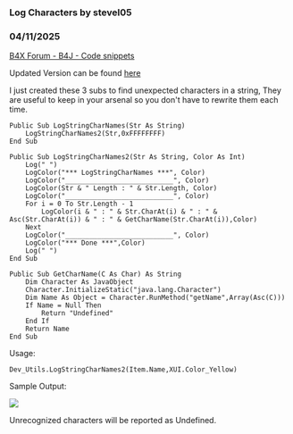 ### Log Characters by stevel05
### 04/11/2025
[B4X Forum - B4J - Code snippets](https://www.b4x.com/android/forum/threads/166302/)

Updated Version can be found [here](https://www.b4x.com/android/forum/threads/log-utilities-log-characters-and-more.166587/)  
  
I just created these 3 subs to find unexpected characters in a string, They are useful to keep in your arsenal so you don't have to rewrite them each time.  
  

```B4X
Public Sub LogStringCharNames(Str As String)  
    LogStringCharNames2(Str,0xFFFFFFFF)  
End Sub  
  
Public Sub LogStringCharNames2(Str As String, Color As Int)  
    Log(" ")  
    LogColor("*** LogStringCharNames ***", Color)  
    LogColor("___________________________", Color)  
    LogColor(Str & " Length : " & Str.Length, Color)  
    LogColor("___________________________", Color)  
    For i = 0 To Str.Length - 1  
        LogColor(i & " : " & Str.CharAt(i) & " : " & Asc(Str.CharAt(i)) & " : " & GetCharName(Str.CharAt(i)),Color)  
    Next  
    LogColor("___________________________", Color)  
    LogColor("*** Done ***",Color)  
    Log(" ")  
End Sub  
  
Public Sub GetCharName(C As Char) As String  
    Dim Character As JavaObject  
    Character.InitializeStatic("java.lang.Character")  
    Dim Name As Object = Character.RunMethod("getName",Array(Asc(C)))  
    If Name = Null Then  
        Return "Undefined"  
    End If  
    Return Name  
End Sub
```

  
  
Usage:  

```B4X
Dev_Utils.LogStringCharNames2(Item.Name,XUI.Color_Yellow)
```

  
  
Sample Output:  

![](https://www.b4x.com/android/forum/attachments/162908)

  
  
Unrecognized characters will be reported as Undefined.